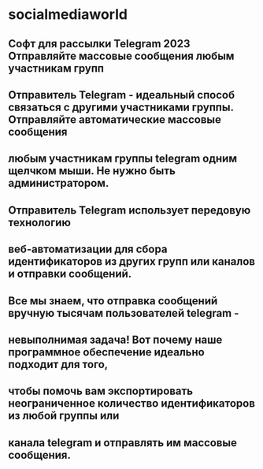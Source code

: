 # socialmediaworld
Софт для рассылки Telegram 2023
Отправляйте массовые сообщения любым участникам групп
-
Отправитель Telegram - идеальный способ связаться с другими участниками группы. Отправляйте автоматические массовые сообщения 
-
любым участникам группы telegram одним щелчком мыши. Не нужно быть администратором. 
-
Отправитель Telegram использует передовую технологию 
-
веб-автоматизации для сбора идентификаторов из других групп или каналов и отправки сообщений.
-
Все мы знаем, что отправка сообщений вручную тысячам пользователей telegram - 
-
невыполнимая задача! Вот почему наше программное обеспечение идеально подходит для того,
-
чтобы помочь вам экспортировать неограниченное количество идентификаторов из любой группы или 
-
канала telegram и отправлять им массовые сообщения.
-
[](http://telegramsender.com/demos/lap2.png)
